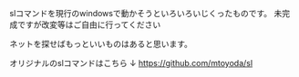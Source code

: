 slコマンドを現行のwindowsで動かそうといろいろいじくったものです。
未完成ですが改変等はご自由に行ってください

ネットを探せばもっといいものはあると思います。

オリジナルのslコマンドはこちら
↓
https://github.com/mtoyoda/sl
